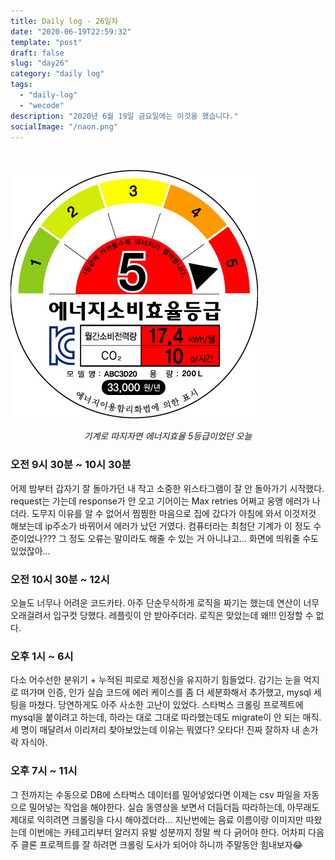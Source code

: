 ```yaml
---
title: Daily log - 26일차
date: "2020-06-19T22:59:32"
template: "post"
draft: false
slug: "day26"
category: "daily log"
tags:
  - "daily-log"
  - "wecode"
description: "2020년 6월 19일 금요일에는 이것을 했습니다."
socialImage: "/naon.png"
---
```


<br>

![day26](/media/200619-day26.jpeg)
*<center>기계로 따지자면 에너지효율 5등급이었던 오늘</center>*

### 오전 9시 30분 ~ 10시 30분
어제 밤부터 갑자기 잘 돌아가던 내 작고 소중한 위스타그램이 잘 안 돌아가기 시작했다. request는 가는데 response가 안 오고 기어이는 Max retries 어쩌고 웅앵 에러가 나더라. 도무지 이유를 알 수 없어서 찜찜한 마음으로 집에 갔다가 아침에 와서 이것저것 해보는데 ip주소가 바뀌어서 에러가 났던 거였다. 컴퓨터라는 최첨단 기계가 이 정도 수준이었나??? 그 정도 오류는 말이라도 해줄 수 있는 거 아니냐고... 화면에 띄워줄 수도 있었잖아...

### 오전 10시 30분 ~ 12시
오늘도 너무나 어려운 코드카타. 아주 단순무식하게 로직을 짜기는 했는데 연산이 너무 오래걸려서 입구컷 당했다. 레플릿이 안 받아주더라. 로직은 맞았는데 왜!!! 인정할 수 없다.

### 오후 1시 ~ 6시
다소 어수선한 분위기 + 누적된 피로로 제정신을 유지하기 힘들었다. 감기는 눈을 억지로 떠가며 인증, 인가 실습 코드에 에러 케이스를 좀 더 세분화해서 추가했고, mysql 세팅을 마쳤다. 당연하게도 아주 사소한 고난이 있었다. 스타벅스 크롤링 프로젝트에 mysql을 붙이려고 하는데, 하라는 대로 그대로 따라했는데도 migrate이 안 되는 매직. 세 명이 매달려서 이리저리 찾아보았는데 이유는 뭐였다? 오타다! 진짜 잘하자 내 손가락 자식아.

### 오후 7시 ~ 11시
그 전까지는 수동으로 DB에 스타벅스 데이터를 밀어넣었다면 이제는 csv 파일을 자동으로 밀어넣는 작업을 해야한다. 실습 동영상을 보면서 더듬더듬 따라하는데, 아무래도 제대로 익히려면 크롤링을 다시 해야겠더라... 지난번에는 음료 이름이랑 이미지만 따왔는데 이번에는 카테고리부터 알러지 유발 성분까지 정말 싹 다 긁어야 한다. 어차피 다음 주 클론 프로젝트를 잘 하려면 크롤링 도사가 되어야 하니까 주말동안 힘내보자😂